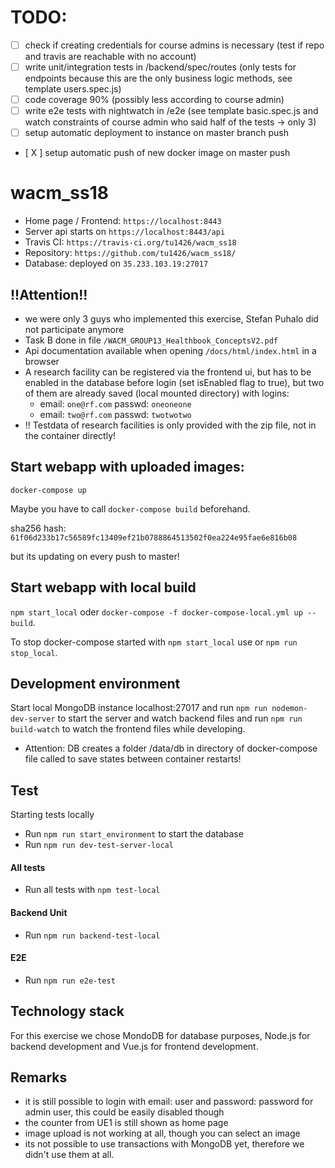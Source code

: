 # TODO:
- [  ] check if creating credentials for course admins is necessary (test if repo and travis are reachable with no account)
- [  ] write unit/integration tests in /backend/spec/routes (only tests for endpoints because this are the only business logic methods, see template users.spec.js)
- [  ] code coverage 90% (possibly less according to course admin)
- [  ] write e2e tests with nightwatch in /e2e (see template basic.spec.js and watch constraints of course admin who said half of the tests -> only 3)
- [  ] setup automatic deployment to instance on master branch push
- [ X ] setup automatic push of new docker image on master push

# wacm_ss18
- Home page / Frontend: ``https://localhost:8443``
- Server api starts on ``https://localhost:8443/api``
- Travis CI: `https://travis-ci.org/tu1426/wacm_ss18`
- Repository: `https://github.com/tu1426/wacm_ss18/`
- Database: deployed on `35.233.103.19:27017`

## !!Attention!!
- we were only 3 guys who implemented this exercise, Stefan Puhalo did not participate anymore
- Task B done in file ``/WACM_GROUP13_Healthbook_ConceptsV2.pdf``
- Api documentation available when opening ``/docs/html/index.html`` in a browser
- A research facility can be registered via the frontend ui, but has to be enabled in the database before login (set isEnabled flag to true), but two of them are already saved (local mounted directory) with logins:
    - email: ``one@rf.com`` passwd: ``oneoneone``
    - email: ``two@rf.com`` passwd: ``twotwotwo``
- !! Testdata of research facilities is only provided with the zip file, not in the container directly!

## Start webapp with uploaded images:
`docker-compose up`

Maybe you have to call `docker-compose build` beforehand.

sha256 hash: 
`61f06d233b17c56589fc13409ef21b0788864513502f0ea224e95fae6e816b08`

but its updating on every push to master!

## Start webapp with local build
`npm start_local` oder `docker-compose -f docker-compose-local.yml up --build`.

To stop docker-compose started with `npm start_local` use or `npm run stop_local`.

## Development environment
Start local MongoDB instance localhost:27017 and run `npm run nodemon-dev-server` to start the server and watch backend files and run `npm run build-watch` to watch the frontend files while developing.
- Attention: DB creates a folder /data/db in directory of docker-compose file called to save states between container restarts!

## Test
Starting tests locally
- Run `npm run start_environment` to start the database
- Run `npm run dev-test-server-local`

#### All tests
- Run all tests with `npm test-local`

#### Backend Unit
- Run `npm run backend-test-local`

#### E2E
- Run `npm run e2e-test`

## Technology stack
For this exercise we chose MondoDB for database purposes, Node.js for backend development and Vue.js for frontend development.

## Remarks
- it is still possible to login with email: user and password: password for admin user, this could be easily disabled though
- the counter from UE1 is still shown as home page
- image upload is not working at all, though you can select an image
- its not possible to use transactions with MongoDB yet, therefore we didn't use them at all.